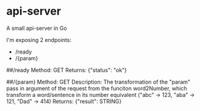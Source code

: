 # api-server
A small api-server in Go

I'm exposing 2 endpoints: 
- /ready
- /{param}

##/ready
Method: GET
Returns: {"status": "ok"}

##/{param}
Method: GET
Description: The transformation of the "param" pass in argument of the request from the funciton word2Number, which transform a word/sentence in its number equivalent ("abc" -> 123, "aba" -> 121, "Dad" -> 414)
Returns: {"result": STRING}
